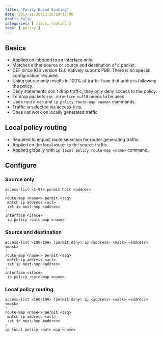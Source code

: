 ```yaml
---
title: "Policy Based Routing"
date: 2017-11-30T13:56:19+13:00
draft: false
categories: [ cisco, routing ]
tags: [ policy ]
---
```


## Basics
* Applied on inbound to an interface only.
* Matches either source or source and destination of a packet.
* CEF since IOS version 12.0 natively suports PBR.  There is no special configuration required.
* Using source only results in 100% of traffic from that address following the policy.
* Deny statements don't drop traffic, they only deny access to the policy.
* To drop packets `set interface null0` needs to be used.
* Uses `route-map` and `ip policy route-map <name>` commands.
* Traffic is selected via access-lists.
* Does not work on locally generated traffic

## Local policy routing
* Required to impact route selection for router generating traffic.
* Applied on the local router to the source traffic.
* Applied globally with `ip local policy route-map <name>` command.


## Configure
### Source only
```
access-list <1-99> permit host <addres>
!
route-map <name<> permit <seq>
 match ip address <acl>
 set ip next-hop <addres> 
!
interface <iface>
 ip policy route-map <name>
```

### Source and destination
```
access-list <100-199> (permit|deny) ip <address> <mask> <address> <mask>
!
route-map <name<> permit <seq>
 match ip address <acl>
 set ip next-hop <addres> 
!
interface <iface>
 ip policy route-map <name>
```

### Local policy routing
```
access-list <100-199> (permit|deny) ip <address> <mask> <address> <mask>
!
route-map <name<> permit <seq>
 match ip address <acl>
 set ip next-hop <addres> 
!
ip local policy route-map <name>
```